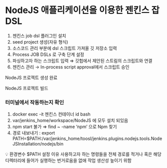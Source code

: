 # NodeJS 애플리케이션을 이용한 젠킨스 잡 DSL

1. 젠킨스 job dsl 플러그인 설치
2. seed project 생성(자유 형식)
3. 소스코드 관리 부분에 dsl 스크립트 가져올 깃 저장소 입력
4. Process JOB DSLs 로 구축 단계 설정
5. 파싱하고자 하는 스크립트 입력 ⇒ 깃헙에서 제안된 스트림의 스크립트와 연결
6. 젠킨스 관리 → In-process script approval에서 스크립트 승인

NodeJS 프로젝트 생성 완료

NodeJS 프로젝트 빌드

### 터미널에서 작동하는지 확인

1. docker exec -it 젠킨스 컨테이너 id bash
2. var/jenkins_home/workspace/NodeJS 에 모두 설치 되있음
3. npm start 불가 ⇒ find ~ -name ‘npm’ 으로 Npm 찾기
4. 경로 내보내기 : export PATH=$PATH:/var/jenkins_home/toosl/jenkins.plugins.nodejs.tools.NodeJSInstallation/nodejs/bin

<aside>
💡 환경변수 $PATH 설정 이유
사용하고자 하는 명령들을 전체 경로를 적거나 혹은 해당 디렉터리에 들어가 실행하는 번거로움을 없애 작업 생산성 높이기 위함

</aside>